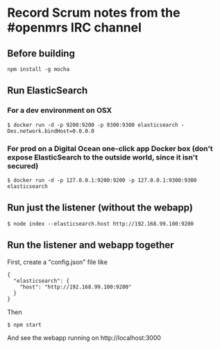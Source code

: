 # Record Scrum notes from the #openmrs IRC channel

## Before building

    npm install -g mocha

## Run ElasticSearch

### For a dev environment on OSX

    $ docker run -d -p 9200:9200 -p 9300:9300 elasticsearch -Des.network.bindHost=0.0.0.0
     
### For prod on a Digital Ocean one-click app Docker box (don't expose ElasticSearch to the outside world, since it isn't secured)

    $ docker run -d -p 127.0.0.1:9200:9200 -p 127.0.0.1:9300:9300 elasticsearch

## Run just the listener (without the webapp)

    $ node index --elasticsearch.host http://192.168.99.100:9200

## Run the listener and webapp together

First, create a "config.json" file like

    {
      "elasticsearch": {
        "host": "http://192.168.99.100:9200"
      }
    }

Then

    $ npm start
    
And see the webapp running on http://localhost:3000